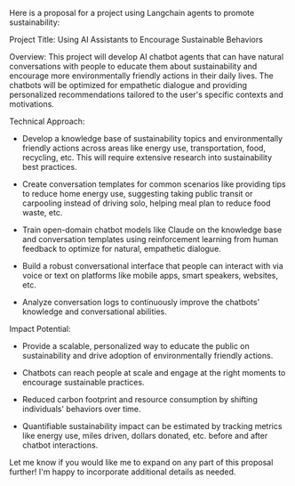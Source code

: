 Here is a proposal for a project using Langchain agents to promote sustainability:

Project Title: Using AI Assistants to Encourage Sustainable Behaviors

Overview: This project will develop AI chatbot agents that can have natural conversations with people to educate them about sustainability and encourage more environmentally friendly actions in their daily lives. The chatbots will be optimized for empathetic dialogue and providing personalized recommendations tailored to the user's specific contexts and motivations.

Technical Approach:

- Develop a knowledge base of sustainability topics and environmentally friendly actions across areas like energy use, transportation, food, recycling, etc. This will require extensive research into sustainability best practices.

- Create conversation templates for common scenarios like providing tips to reduce home energy use, suggesting taking public transit or carpooling instead of driving solo, helping meal plan to reduce food waste, etc. 

- Train open-domain chatbot models like Claude on the knowledge base and conversation templates using reinforcement learning from human feedback to optimize for natural, empathetic dialogue.

- Build a robust conversational interface that people can interact with via voice or text on platforms like mobile apps, smart speakers, websites, etc. 

- Analyze conversation logs to continuously improve the chatbots' knowledge and conversational abilities.

Impact Potential:

- Provide a scalable, personalized way to educate the public on sustainability and drive adoption of environmentally friendly actions. 

- Chatbots can reach people at scale and engage at the right moments to encourage sustainable practices.

- Reduced carbon footprint and resource consumption by shifting individuals' behaviors over time.

- Quantifiable sustainability impact can be estimated by tracking metrics like energy use, miles driven, dollars donated, etc. before and after chatbot interactions.

Let me know if you would like me to expand on any part of this proposal further! I'm happy to incorporate additional details as needed.
